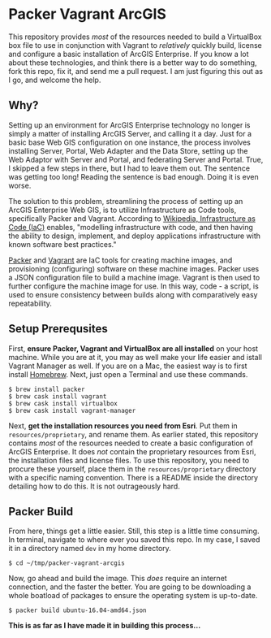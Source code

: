 # Packer Vagrant ArcGIS

This repository provides _most_ of the resources needed to build a VirtualBox box file to use in conjunction with Vagrant to _relatively_ quickly build, license and configure a basic installation of ArcGIS Enterprise. If you know a lot about these technologies, and think there is a better way to do something, fork this repo, fix it, and send me a pull request. I am just figuring this out as I go, and welcome the help.

## Why?

Setting up an environment for ArcGIS Enterprise technology no longer is simply a matter of installing ArcGIS Server, and calling it a day. Just for a basic base Web GIS configuration on one instance, the process involves installing Server, Portal, Web Adapter and the Data Store, setting up the Web Adaptor with Server and Portal, and federating Server and Portal. True, I skipped a few steps in there, but I had to leave them out. The sentence was getting too long! Reading the sentence is bad enough. Doing it is even worse.
 
 The solution to this problem, streamlining the process of setting up an ArcGIS Enterprise Web GIS, is to utilize Infrastructure as Code tools, specifically Packer and Vagrant. According to [Wikipedia, Infrastructure as Code (IaC)](https://en.wikipedia.org/wiki/Infrastructure_as_Code) enables, "modelling infrastructure with code, and then having the ability to design, implement, and deploy applications infrastructure with known software best practices."
 
 [Packer](https://www.packer.io/) and [Vagrant](https://www.vagrantup.com/) are IaC tools for creating machine images, and provisioning (configuring) software on these machine images. Packer uses a JSON configuration file to build a machine image. Vagrant is then used to further configure the machine image for use. In this way, code - a script, is used to ensure consistency between builds along with comparatively easy repeatability.
 
 ## Setup Prerequsites
 
 First, __ensure Packer, Vagrant and VirtualBox are all installed__ on your host machine. While you are at it, you may as well make your life easier and istall Vagrant Manager as well. If you are on a Mac, the easiest way is to first install [Homebrew](https://brew.sh/). Next, just open a Terminal and use these commands.
```
$ brew install packer
$ brew cask install vagrant
$ brew cask install virtualbox
$ brew cask install vagrant-manager
```
 
 Next, __get the installation resources you need from Esri__. Put them in `resources/proprietary`, and rename them. As earlier stated, this repository contains _most_ of the resources needed to create a basic configuration of ArcGIS Enterprise. It does _not_ contain the proprietary resources from Esri, the installation files and license files. To use this repository, you need to procure these yourself, place them in the `resources/proprietary` directory with a specific naming convention. There is a README inside the directory detailing how to do this. It is not outrageously hard.
 
 ## Packer Build
 From here, things get a little easier. Still, this step is a little time consuming. In terminal, navigate to where ever you saved this repo. In my case, I saved it in a directory named `dev` in my home directory.
 ```
 $ cd ~/tmp/packer-vagrant-arcgis
 ```
 
 Now, go ahead and build the image. This _does_ require an internet connection, and the faster the better. You are going to be downloading a whole boatload of packages to ensure the operating system is up-to-date. 
```
$ packer build ubuntu-16.04-amd64.json
```

__This is as far as I have made it in building this process...__